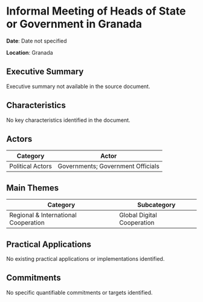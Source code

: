 # Informal Meeting of Heads of State or Government in Granada

**Date**: Date not specified

**Location**: Granada

## Executive Summary

Executive summary not available in the source document.

## Characteristics

No key characteristics identified in the document.

## Actors

| Category | Actor |
| --- | --- |
| Political Actors | Governments; Government Officials |

## Main Themes

| Category | Subcategory |
| --- | --- |
| Regional & International Cooperation | Global Digital Cooperation |

## Practical Applications

No existing practical applications or implementations identified.

## Commitments

No specific quantifiable commitments or targets identified.
